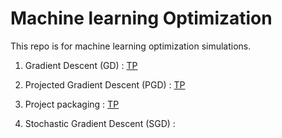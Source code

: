 # Machine learning Optimization


This repo is for machine learning optimization simulations.

1. Gradient Descent (GD) : [TP](https://github.com/MBIANDI/ML_optimization/tree/main/lab1-gradient-descent)

2. Projected Gradient Descent (PGD) : [TP](https://github.com/MBIANDI/ML_optimization/tree/main/lab2-projected-gradient-descent)

3. Project packaging : [TP](https://github.com/MBIANDI/ML_optimization/tree/main/lab3-projet-packaging)

5. Stochastic Gradient Descent (SGD) :
